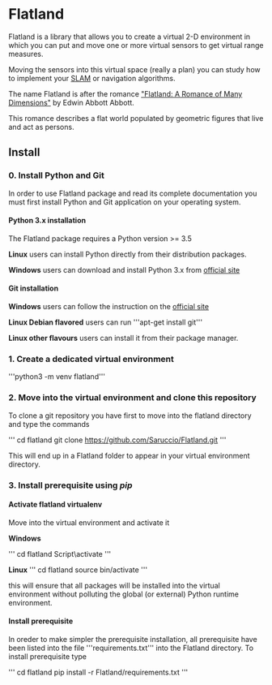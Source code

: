 # Flatland

Flatland is a library that allows you to create a virtual 2-D environment in
which you can put and move one or more virtual sensors to get virtual range
measures.

Moving the sensors into this virtual space (really a plan) you can study how 
to implement your 
[SLAM](https://en.wikipedia.org/wiki/Simultaneous_localization_and_mapping) 
or navigation algorithms.

The name Flatland is after the romance
["Flatland: A Romance of Many Dimensions"](https://en.wikipedia.org/wiki/Flatland)
by  Edwin Abbott Abbott.

This romance describes a flat world populated by geometric figures that live
and act as persons.

## Install

### 0. Install Python and Git

In order to use Flatland package and read its complete documentation you must first install Python and Git application on your operating system.

#### Python 3.x installation

The Flatland package requires a Python version >= 3.5

**Linux** users can install Python directly from their distribution packages.

**Windows** users can download and install Python 3.x from [official site](https://www.python.org/downloads/windows/)

#### Git installation

**Windows** users can follow the instruction on the [official site](https://gitforwindows.org/) 

**Linux Debian flavored** users can run '''apt-get install git'''

**Linux other flavours** users can install it from their package manager.


### 1. Create a dedicated virtual environment

'''python3 -m venv flatland'''



### 2. Move into the virtual environment and clone this repository

To clone a git repository you have first to move into the flatland directory and type the commands

'''
cd flatland
git clone https://github.com/Saruccio/Flatland.git
'''

This will end up in a Flatland folder to appear in your virtual environment directory.

### 3. Install prerequisite using *pip*

#### Activate flatland virtualenv
Move into the virtual environment and activate it

**Windows**

'''
cd flatland
Script\activate
'''

**Linux**
'''
cd flatland
source bin/activate
'''

this will ensure that all packages will be installed into the virtual environment without polluting the global (or external) Python runtime environment.

#### Install prerequisite

In oreder to make simpler the prerequisite installation, all prerequisite have been listed into the file '''requirements.txt''' into the Flatland directory.
  To install prerequisite type
  
 '''
 cd flatland
 pip install -r Flatland/requirements.txt
 '''
 
 


